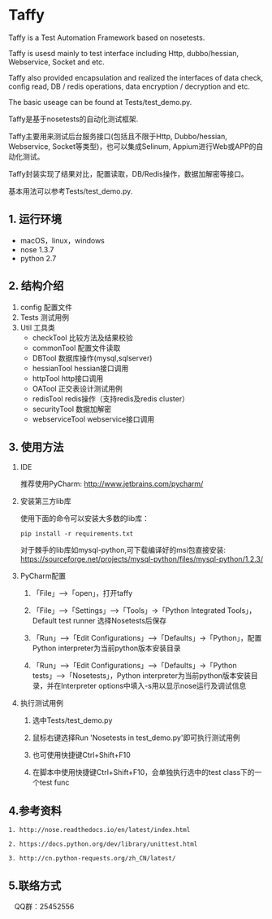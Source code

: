 # Taffy

Taffy is a Test Automation Framework based on nosetests.

Taffy is usesd mainly to test interface including Http, dubbo/hessian, Webservice, Socket and etc.

Taffy also provided encapsulation and realized the interfaces of data check, config read, DB / redis operations, data encryption / decryption and etc.

The basic useage can be found at Tests/test_demo.py.

Taffy是基于nosetests的自动化测试框架.

Taffy主要用来测试后台服务接口(包括且不限于Http, Dubbo/hessian, Webservice, Socket等类型)，也可以集成Selinum, Appium进行Web或APP的自动化测试。

Taffy封装实现了结果对比，配置读取，DB/Redis操作，数据加解密等接口。

基本用法可以参考Tests/test_demo.py.

## 1. 运行环境
- macOS，linux，windows
- nose 1.3.7
- python 2.7

## 2. 结构介绍
1) config 配置文件
2) Tests 测试用例
3) Util 工具类
    - checkTool 比较方法及结果校验
    - commonTool    配置文件读取
    - DBTool    数据库操作(mysql,sqlserver)
    - hessianTool   hessian接口调用
    - httpTool  http接口调用
    - OATool    正交表设计测试用例
    - redisTool redis操作（支持redis及redis cluster）
    - securityTool  数据加解密
    - webserviceTool    webservice接口调用

## 3. 使用方法
1) IDE

    推荐使用PyCharm: http://www.jetbrains.com/pycharm/

2) 安装第三方lib库

    使用下面的命令可以安装大多数的lib库：

    ```
    pip install -r requirements.txt
    ```

    对于棘手的lib库如mysql-python,可下载编译好的msi包直接安装: https://sourceforge.net/projects/mysql-python/files/mysql-python/1.2.3/

3) PyCharm配置

    1) 「File」–>「open」，打开taffy

    2) 「File」–>「Settings」–>「Tools」->「Python Integrated Tools」，Default test runner 选择Nosetests后保存

    3) 「Run」–>「Edit Configurations」–>「Defaults」->「Python」，配置Python interpreter为当前python版本安装目录

    4)  「Run」–>「Edit Configurations」–>「Defaults」->「Python tests」–>「Nosetests」，Python interpreter为当前python版本安装目录，并在Interpreter options中填入-s用以显示nose运行及调试信息

4) 执行测试用例

    1) 选中Tests/test_demo.py

    2) 鼠标右键选择Run 'Nosetests in test_demo.py'即可执行测试用例

    3) 也可使用快捷键Ctrl+Shift+F10

    4) 在脚本中使用快捷键Ctrl+Shift+F10，会单独执行选中的test class下的一个test func

## 4.参考资料

    1. http://nose.readthedocs.io/en/latest/index.html

    2. https://docs.python.org/dev/library/unittest.html

    3. http://cn.python-requests.org/zh_CN/latest/


## 5.联络方式
    
    QQ群：25452556
